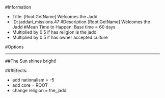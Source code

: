 #Information
 - Title: [Root.GetName] Welcomes the Jadd
 - ID: jaddari_missions.47
#Description
[Root.GetName] Welcomes the Jadd
#Mean Time to Happen:
Base time = 60 days
 - Multiplied by 0.5 if has religion is the jadd
 - Multiplied by 0.5 if has owner accepted culture

#Options

___
##The Sun shines bright!

###Efects:<ul><li>add nationalism = -5</li><li>add core = ROOT</li><li>change religion = the_jadd</li></ul>
